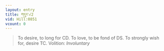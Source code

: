 ```yaml
---
layout: entry
title: གདུང་√2
vid: Hill:0851
vcount: 0
---
```

> To desire, to long for CD\. To love, to be fond of DS\. To strongly wish for, desire TC\.
> Volition: _Involuntary_


